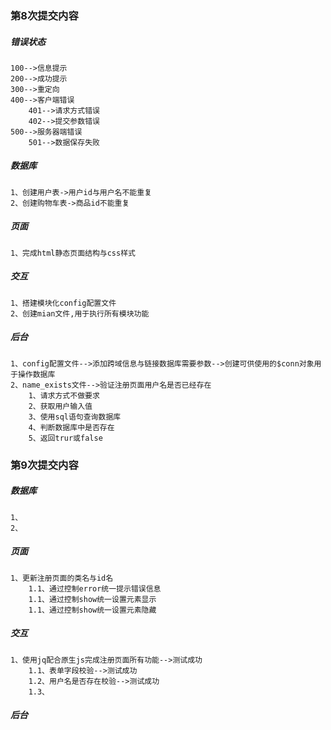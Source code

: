 ### 第8次提交内容

##### 错误状态
    100-->信息提示
    200-->成功提示
    300-->重定向
    400-->客户端错误
        401-->请求方式错误
        402-->提交参数错误
    500-->服务器端错误
        501-->数据保存失败

##### 数据库
    1、创建用户表->用户id与用户名不能重复
    2、创建购物车表->商品id不能重复
##### 页面
    1、完成html静态页面结构与css样式

##### 交互
    1、搭建模块化config配置文件
    2、创建mian文件,用于执行所有模块功能

##### 后台
    1、config配置文件-->添加跨域信息与链接数据库需要参数-->创建可供使用的$conn对象用于操作数据库
    2、name_exists文件-->验证注册页面用户名是否已经存在
        1、请求方式不做要求
        2、获取用户输入值
        3、使用sql语句查询数据库
        4、判断数据库中是否存在
        5、返回trur或false





### 第9次提交内容

##### 数据库
    1、
    2、
##### 页面
    1、更新注册页面的类名与id名
        1.1、通过控制error统一提示错误信息
        1.1、通过控制show统一设置元素显示
        1.1、通过控制show统一设置元素隐藏

##### 交互
    1、使用jq配合原生js完成注册页面所有功能-->测试成功
        1.1、表单字段校验-->测试成功
        1.2、用户名是否存在校验-->测试成功
        1.3、

##### 后台
